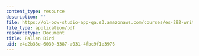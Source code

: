 ```yaml
---
content_type: resource
description: ''
file: https://ol-ocw-studio-app-qa.s3.amazonaws.com/courses/es-292-writing-workshop-spring-2008/e4e2b33e60303387a0314fbc9f1e3976_MITES_292S08_FalnBrd.pdf
file_type: application/pdf
resourcetype: Document
title: Fallen Bird
uid: e4e2b33e-6030-3387-a031-4fbc9f1e3976
---
```


